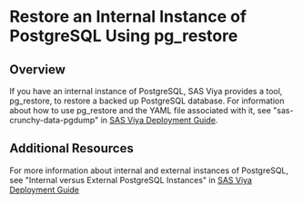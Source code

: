 #  Restore an Internal Instance of PostgreSQL Using pg_restore

## Overview

If you have an internal instance of PostgreSQL, SAS Viya provides a tool, pg_restore, to restore a backed up PostgreSQL database. 
For information about how to use pg_restore and the YAML file associated with it, see "sas-crunchy-data-pgdump" in 
[SAS Viya Deployment Guide](http://documentation.sas.com/?softwareId=mysas&softwareVersion=prod&docsetId=dplyml0phy0dkr&docsetTarget=titlepage.htm).

## Additional Resources

For more information about internal and external instances of PostgreSQL, 
see "Internal versus External PostgreSQL Instances" in [SAS Viya Deployment Guide](http://documentation.sas.com/?cdcId=itopscdc&cdcVersion=default&docsetId=itopssr&docsetTarget=n1rbbuql9epqa0n1pg3bvfx3dmvc.htm&locale=en)
